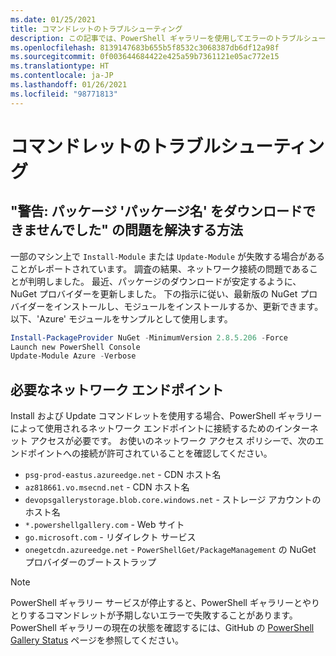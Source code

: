 ```yaml
---
ms.date: 01/25/2021
title: コマンドレットのトラブルシューティング
description: この記事では、PowerShell ギャラリーを使用してエラーのトラブルシューティングを行うための情報と手順を示します
ms.openlocfilehash: 8139147683b655b5f8532c3068387db6df12a98f
ms.sourcegitcommit: 0f003644684422e425a59b7361121e05ac772e15
ms.translationtype: HT
ms.contentlocale: ja-JP
ms.lasthandoff: 01/26/2021
ms.locfileid: "98771813"
---
```

# <a name="troubleshooting-cmdlets"></a>コマンドレットのトラブルシューティング

## <a name="how-to-resolve-warning-package-your-package-name-failed-to-download-issue"></a>"警告: パッケージ 'パッケージ名' をダウンロードできませんでした" の問題を解決する方法

一部のマシン上で `Install-Module` または `Update-Module` が失敗する場合があることがレポートされています。 調査の結果、ネットワーク接続の問題であることが判明しました。 最近、パッケージのダウンロードが安定するように、NuGet プロバイダーを更新しました。 下の指示に従い、最新版の NuGet プロバイダーをインストールし、モジュールをインストールするか、更新できます。 以下、'Azure' モジュールをサンプルとして使用します。

```powershell
Install-PackageProvider NuGet -MinimumVersion 2.8.5.206 -Force
Launch new PowerShell Console
Update-Module Azure -Verbose
```

## <a name="required-network-endpoints"></a>必要なネットワーク エンドポイント

Install および Update コマンドレットを使用する場合、PowerShell ギャラリーによって使用されるネットワーク エンドポイントに接続するためのインターネット アクセスが必要です。 お使いのネットワーク アクセス ポリシーで、次のエンドポイントへの接続が許可されていることを確認してください。

- `psg-prod-eastus.azureedge.net` - CDN ホスト名
- `az818661.vo.msecnd.net` - CDN ホスト名
- `devopsgallerystorage.blob.core.windows.net` - ストレージ アカウントのホスト名
- `*.powershellgallery.com` - Web サイト
- `go.microsoft.com` - リダイレクト サービス
- `onegetcdn.azureedge.net` - `PowerShellGet/PackageManagement` の NuGet プロバイダーのブートストラップ

> [!NOTE]
> PowerShell ギャラリー サービスが停止すると、PowerShell ギャラリーとやりとりするコマンドレットが予期しないエラーで失敗することがあります。 PowerShell ギャラリーの現在の状態を確認するには、GitHub の [PowerShell Gallery Status](https://github.com/PowerShell/PowerShellGallery/blob/master/psgallery_status.md) ページを参照してください。
